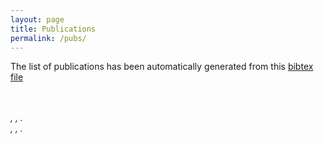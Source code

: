 ```yaml
---
layout: page
title: Publications
permalink: /pubs/
---
```


The list of publications has been automatically generated from this [bibtex file][bibtex-file]

<script type="text/javascript" src="https://cdn.jsdelivr.net/gh/pcooksey/bibtex-js@1.0.0/src/bibtex_js.js"></script>
<bibtex src="/assets/mpaviotti.bib"></bibtex>

<div class="bibtex_template">
  <a class="url"><span class="title" style="font-weight: bold;"></span></a><br/>
  <span class="author"></span><br/>
  <div class="if journal" style="font-style: italic;">
    <span class="journal" ></span>, <span class="year"></span>, <span class="publisher"></span>.
  </div>
  <div class="if !journal" style="font-style: italic;">
    <span class="booktitle" style="font-style: italic;"></span>, <span class="year"></span>, <span class="publisher"></span>.
  </div>
<!--  <details class="pub-details">
    <summary>Abstract</summary>
    <blockquote><span class="abstract"></span></blockquote>
  </details>
  <details class="pub-details">
    <summary>BibTeX</summary>
    <div class="bibtexVar" id="bib+BIBTEXKEY+" extra="BIBTEXKEY">
      <pre><span class="bibtexraw"></span></pre>
    </div>
  </details>
  
  -->
  <br>
</div>

<div id="bibtex_display"></div>


[bibtex-file]: /assets/mpaviotti.bib
